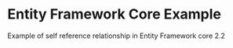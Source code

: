 # Entity Framework Core Example
Example of self reference relationship in Entity Framework core 2.2

